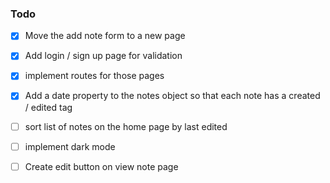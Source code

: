 ### Todo
* [x] Move the add note form to a new page
* [x] Add login / sign up page for validation
* [x] implement routes for those pages
* [x] Add a date property to the notes object so that each note has a created / edited tag
* [ ] sort list of notes on the home page by last edited
* [ ] implement dark mode

* [ ]  Create edit button on view note page
